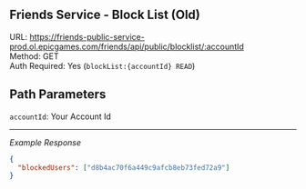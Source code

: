 ## Friends Service - Block List (Old)

URL: https://friends-public-service-prod.ol.epicgames.com/friends/api/public/blocklist/:accountId \
Method: GET \
Auth Required: Yes (`blockList:{accountId} READ`)

## Path Parameters

`accountId`: Your Account Id

---

_Example Response_

```json
{
  "blockedUsers": ["d8b4ac70f6a449c9afcb8eb73fed72a9"]
}
```
